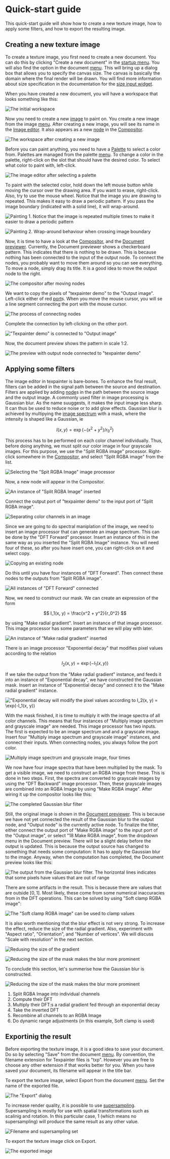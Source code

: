 # Quick-start guide
This quick-start guide will show how to create a new texture image, how to apply some filters, and
how to export the resulting image.

## Creating a new texture image

To create a texture image, you first need to create a new document. You can do this by clicking
"Create a new document" in the <a href="../app/startup_menu.html">startup menu</a>. You will also
find the option in the document <a href="../app/menubar.html">menu</a>. This will bring up a
dialog box that allows you to specify the canvas size. The canvas is basically the domain where the
final render will be drawn. You will find more information about size specification in the
documentation for the <a href="../app/size_input.html">size input widget</a>.

When you have created a new document, you will have a workspace that looks something like this:

![The initial workspace](workspace_init.png)

Now you need to create a new <a href="../glossary.html#image">image</a> to paint on. You create a
new image from the image <a href="../app/menubar.html">menu</a>. After creating a new image, you
will see its name in the <a href="../app/image_editor.html">Image editor</a>. It also appears as a
new <a href="../glossary.html#node">node</a> in the <a href="../app/compositor.html">Compositor</a>.

![The workspace after creating a new image](workspace_with_new_image.png)

Before you can paint anything, you need to have a <a href="../glossary.html#palette">Palette</a> to
select a color from. Palettes are managed from the palette <a href="../app/menubar.html">menu</a>.
To change a color in the palette, right-click on the slot that should have the desired color. To
select what color to paint with, left-click.

![The image editor after selecting a palette](image_editor_with_palette.png)

To paint with the selected color, hold down the left mouse button while moving the cursor over the
drawing area. If you want to erase, right-click. Also, try to use the mouse wheel. Notice that the
image you are drawing to repeated. This makes it easy to draw a periodic pattern. If you pass the
image boundary (indicated with a solid line), it will wrap-around.

![Painting 1. Notice that the image is repeated multiple times to make it easier to draw a periodic
pattern](painting.png)

![Painting 2. Wrap-around behaviour when crossing image boundary](painting_2.png)

Now, it is time to have a look at the <a href="../app/compositor.html">Compositor</a>, and the
<a href="../app/document_previewer.html">Document previewer</a>. Currently, the Document previewer
shows a checkerboard pattern. This indicates that there is nothing to be drawn. This is because
nothing has been connected to the input of the output node. To connect the nodes, you probably want
to move them around so you can see everything. To move a node, simply drag its title. It is a good
idea to move the output node to the right.

![The compositor after moving nodes](compositor_after_organizing.png)

We want to copy the pixels of "texpainter demo" to the "Output image". Left-click either of red
<a href="../glossary.html#port">port</a>s. When you move the mouse cursor, you will se a line
segment connecting the port with the mouse cursor.

![The process of connecting nodes](connecting_nodes.png)

Complete the connection by left-clicking on the other port.

!["Texpainter demo" is connected to "Output image"](nodes_connected.png)

Now, the document preview shows the pattern in scale 1:2.

![The preview with output node connected to "texpainter demo"](document_preview_with_connected_output.png)

## Applying some filters

The image editor in texpainter is bare-bones. To enhance the final result, filters can be added
in the signal path between the source and destination. Filters are applied by adding
<a href="../glossary.html#node">node</a>s in the path between the source image and the output image.
A commonly used filter in image processing is Gaussian blur. As the name suuggests, it makes the
input image less sharp. It can thus be used to reduce noise or to add glow effects. Gaussian blur is
achieved by multipying the <a href="../glossary.html#image-spectrum">image spectrum</a> with a mask,
where the intensity is shaped like a Gaussian, ie

$$
I(x, y) = \exp(-(x^2 + y^2)/r_0^2)
$$

This process has to be performed on each color channel individually. Thus, before doing anything,
we must split our color image in four grayscale images. For this purpose, we use the
"Split RGBA image" processor. Right-click somewhere in the
<a href="../app/compositor.html">Compositor</a>, and select "Split RGBA image" from the list.

![Selecting the "Spit RGBA Image" image processor](select_split_rgba_image.png)

Now, a new node will appear in the Compositor.

![An instance of "Split RGBA Image" inserted](split_rgba_image_inserted.png)

Connect the output port of "texpainter demo" to the input port of "Split RGBA image".

![Separating color channels in an image](split_rgba_image.png)

Since we are going to do spectral maniplation of the image, we need to insert an image processor
that can generate an image spectrum. This can be done by the "DFT Forward" processor. Insert an
instance of this in the same way as you inserted the "Split RGBA Image" instance. You will need four
of these, so after you have insert one, you can right-click on it and select copy.

![Copying an existing node](copy_node.png)

Do this until you have four instances of "DFT Forward". Then connect these nodes to the outputs from
"Split RGBA image".

![All instances of "DFT Forward" connected](dft_forward_connected.png)

Now, we need to construct our mask. We can create an expression of the form

$$
I_1(x, y) = \frac{x^2 + y^2}{r_0^2}
$$

by using "Make radial gradient". Insert an instance of that image processor. This image processor
has some parameters that we will play with later.

![An instance of "Make radial gradient" inserted](make_radial_gradient_inserted.png)

There is an image processor "Exponential decay" that modifies pixel values according to the relation

$$
I_2(x, y) = \exp(-I_1(x, y))
$$

If we take the output from the "Make radial gradient" instance, and feeds it into an instance of
"Exponential decay", we have constructed the Gaussian mask. Insert an instance of
"Exponential decay" and connect it to the "Make radial gradient" instance.

!["Exponential decay will modify the pixel values according to $I_2(x, y) = \exp(-I_1(x, y))$
](exp_decay_connected.png)

With the mask finished, it is time to multiply it with the image spectra of all color channels. This
means that four instances of "Multiply image spectrum and grayscale image" are needed. This image
processor has two inputs. The first is expected to be an image spectrum and and a grayscale image.
Insert four "Multiply image spectrum and grayscale image" instances, and connect their inputs. When
connecting nodes, you always follow the port color.

![Multiply image spectrum and grayscale image, four times](mult_spectrum_by_gray.png)

We now have four image spectra that have been multiplied by the mask. To get a visible image, we
need to construct an RGBA image from these. This is done in two steps. First, the spectra are
converted to grayscale images by using the "DFT Backward" image processor. Then, these grayscale
images are combined into an RGBA Image by using "Make RGBA image". After wiring it up the compositor
looks like this:

![The completed Gaussian blur filter](back_to_rgba_image.png)

Still, the original image is shown in the <a href="../app/document_previewer.html">Document
previewer</a>. This is because we have not yet connected the result of the Gaussian blur to the
output node, and "Output node" is the currently active node. To finalize the filter, either connect
the output port of "Make RGBA image" to the input port of the "Output image", or select
"18 Make RGBA image", from the dropdown menu in the Document preview. There will be a slight delay
before the output is updated. This is because the output source has changed to something that needs
some computation: It has to apply the Gaussian blur to the image. Anyway, when the computation has
completed, the Document preview looks like this:

![The output from the Gaussian blur filter. The horizontal lines indicates that some pixels have
values that are out of range](filtered_1.png)

There are some artifacts in the result. This is because there are values that are outside $[0, 1]$.
Most likely, these come from some numerical inaccuracies from in the DFT operations. This can be
solved by using "Soft clamp RGBA image":

![The "Soft clamp RGBA image" can be used to clamp values](gaussian_blur_with_soft_clamp.png)

It is also worth mentioning that the blur effect is not very strong. To increase the effect, reduce
the size of the radial gradient. Also, experiment with "Aspect ratio", "Orientation", and "Number
of vertices". We will discuss "Scale with resolution" in the next section.

![Redusing the size of the gradient](radial_gradient_reduced_size.png)

![Reducing the size of the mask makes the blur more prominent](gaussian_blur_smaller_mask.png)

To conclude this section, let's summerise how the Gaussian blur is constructed.

![Reducing the size of the mask makes the blur more prominent](gaussian_blur_completed.png)

1. Split RGBA Image into individual channels
2. Compute their DFT
3. Multiply their DFT:s a radial gradient fed through an exponential decay
4. Take the inverted DFT
5. Recombine all channels to an RGBA Image
6. Do dynamic range adjustments (in this example, Soft clamp is used)

## Exportinig the result

Before exporting the texture image, it is a good idea to save your document. Do so by selecting
"Save" from the document <a href="../app/menubar.html">menu</a>. By convention, the filename
extension for Texpainter files is "txp". However you are free to choose any other extension if that
works better for you. When you have saved your document, its filename will appear in the title bar.

To export the texture image, select Export from the document <a href="../app/menubar.html">menu</a>.
Set the name of the exported file.

![The "Export" dialog](../app/export_dlg.png)

To increase render quality, it is possible to use
<a href="../glossary.html#supersampling">supersampling</a>. Supersampling is mostly for use with
spatial transformations such as scalinig and rotation. In this particular case, 1 (which means no
supersampling) will produce the same result as any other value.

![Filename and supersampling set](export_dlg_with_name_and_supersampling_set.png)

To export the texture image click on Export.

![The exported image](my_export.png)
